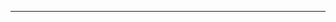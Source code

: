 <!--
CO_OP_TRANSLATOR_METADATA:
{
  "original_hash": "661bbc8e2592ebbb96aa84b1462f5755",
  "translation_date": "2025-08-28T20:36:43+00:00",
  "source_file": "03-Core-Generative-AI-Techniques/README.md",
  "language_code": "hi"
}
-->


---

